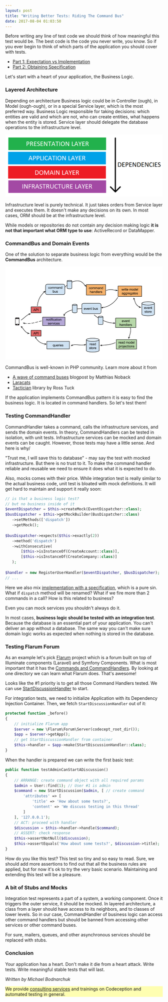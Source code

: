```yaml
---
layout: post
title: "Writing Better Tests: Riding The Command Bus"
date: 2017-08-04 01:03:50
---
```


Before writing any line of test code we should think of how meaningful this test would be. The best code is the code you never write, you know. So if you ever begin to think of which parts of the application you should cover with tests.

* [Part 1: Expectation vs Implementation](http://codeception.com/12-21-2016/writing-better-tests-expectation-vs-implementation.html)
* [Part 2: Obtaining Specification](http://codeception.com/04-21-2017/writing-better-tests-obtaining-specification.html)

Let's start with a heart of your application, the Business Logic.

### Layered Architecture

Depending on architecture Business logic could be in Controller (ough), in Model (ough-ough), or in a special Service layer, which is the most preferred way. Business Logic responsible for taking decisions: which entities are valid and which are not, who can create entities, what happens when the entity is stored. Service layer should delegate the database operations to the infrastructure level.

![](/images/layered.png)

Infrastructure level is purely technical. It just takes orders from Service layer and executes them. It doesn't make any decisions on its own. In most cases, ORM should be at the infrastructure level.

While models or repositories do not contain any decision making logic **it is not that important what ORM type to use**: ActiveRecord or DataMapper.

### CommandBus and Domain Events

One of the solution to separate business logic from everything would be the 
**CommandBus** architecture.

![](/images/architecture.png)

CommandBus is well-known in PHP community. Learn more about it from 

* [A wave of command buses](https://php-and-symfony.matthiasnoback.nl/2015/01/a-wave-of-command-buses/) blogpost by Matthias Noback
* [Laracats](https://laracasts.com/series/commands-and-domain-events)
* [Tactician](https://tactician.thephpleague.com) library by Ross Tuck

If the application implements CommandBus pattern it is easy to find the business logic. 
It is located in command handlers. So let's test them!

### Testing CommandHandler

CommandHandler takes a command, calls the infrastructure services, and sends the domain events. In theory, CommandHandlers can be tested in isolation, with unit tests. Infrastructure services can be mocked and domain events can be caught. However, those tests may have a little sense. And here is why/

"Trust me, I will save this to database" - may say the test with mocked infrastructure. But there is no trust to it. To make the command handler reliable and reusable we need to ensure it does what it is expected to do. 

Also, mocks comes with their price. While integration test is really similar to the actual business code, unit test is bloated with mock definitions. It will get hard to maintain and support it really soon:

```php
// is that a business logic test?
// but no business inside of it
$eventDispatcher = $this->createMock(EventDispatcher::class);
$busDispatcher = $this->getMockBuilder(BusDispatcher::class)
   ->setMethods(['dispatch'])
   ->getMock();

$busDispatcher->expects($this->exactly(2))
   ->method('dispatch')
   ->withConsecutive(
       [$this->isInstanceOf(CreateAccount::class)],
       [$this->isInstanceOf(CreateCompany::class)]
   );

$handler = new RegisterUserHandler($eventDispatcher, $busDispatcher);
// ... 
```

Here we also mix [implementation with a specification](http://codeception.com/12-21-2016/writing-better-tests-expectation-vs-implementation.html), which is a pure sin. What if `dispatch` method will be renamed? What if we fire more than 2 commands in a call? How is this related to business?

Even you can mock services you shouldn't always do it.

In most cases, **business logic should be tested with an integration test**. Because the database is an essential part of your application. You can't deliver an app without a database. The same way you can't make sure domain logic works as expected when nothing is stored in the database.

### Testing Flarum Forum

As an example let's pick [Flarum](https://flarum.org) project which is a forum built on top of Illuminate components (Laravel) and Symfony Components. What is most important that it has the [Commands and CommandHandlers](https://github.com/flarum/core/tree/master/src/Core/Command). By looking at one directory we can learn what Flarum does. That's awesome!

Looks like the #1 priority is to get all those Command Handlers tested.
We can use [StartDiscussionHandler](https://github.com/flarum/core/blob/master/src/Core/Command/StartDiscussionHandler.php) to start.

For integration tests, we need to initialize Application with its Dependency Injection Container. Then, we fetch `StartDiscussionHandler` out of it:

```php
protected function _before()
{
    // initialize Flarum app
    $server = new \Flarum\Forum\Server(codecept_root_dir());
    $app = $server->getApp();
    // get StartDiscussionHandler from container
    $this->handler = $app->make(StartDiscussionHandler::class);
}
```

When the handler is prepared we can write the first basic test:

```php
public function testAdminCanStartADiscussion()
{
    // ARRANGE: create command object with all required params
    $admin = User::find(1); // User #1 is admin
    $command = new StartDiscussion($admin, [ // create command
        'attributes' => [
            'title' => 'How about some tests?',
            'content' => 'We discuss testing in this thread'
        ]
    ], '127.0.0.1');
    // ACT: proceed with handler
    $discussion = $this->handler->handle($command);
    // ASSERT: check response
    $this->assertNotNull($discussion);
    $this->assertEquals('How about some tests?', $discussion->title);
}
```

How do you like this test? This test so tiny and so easy to read. Sure, we should add more assertions to find out that all the business rules are applied, but for now it's ok to try the very basic scenario. Maintaining and extending this test will be a pleasure.

### A bit of Stubs and Mocks

Integration test represents a part of a system, a working component. 
Once it triggers the outer service, it should be mocked. 
In layered architecture, a class from a layer should have access to its neighbors, and to classes of lower levels. So in our case, CommandHandler of business logic can access other command handlers but should be banned from accessing other services or other command buses.

For sure, mailers, queues, and other asynchronous services should be replaced with stubs.

### Conclusion

Your application has a heart. Don't make it die from a heart attack. Write tests.
Write meaningful stable tests that will last. 


*Written by Michael Bodnarchuk*

<p style="background: rgba(255,255,0,0.3)">We provide <a href=" http://sdclabs.com/codeception?utm_source=codeception.com&utm_medium=post&utm_term=link&utm_campaign=reference">consulting services</a> and trainings on Codeception and automated testing in general.</p>